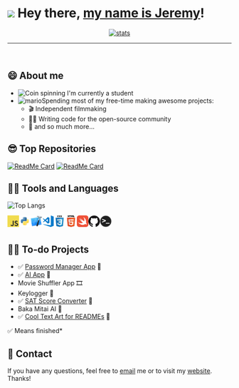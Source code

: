 # <img src="https://media.giphy.com/media/hvRJCLFzcasrR4ia7z/giphy.gif" width="40px"> Hey there, [my name is Jeremy](https://jeremygautama.github.io)!
<p align="center">
  <a href="https://github-readme-stats.vercel.app/api?username=jeremygautama&bg_color=30,e96443,904e95&title_color=fff&text_color=fff">
    <img src="https://github-readme-stats.vercel.app/api?username=jeremygautama&bg_color=30,e96443,904e95&title_color=fff&text_color=fff" width="1000" alt="stats">
  </a>
</p>

---

<br />

<!-- Big Sign INT., CUT TO:
<p align="center">
  <a href="https://raw.githubusercontent.com/jeremygautama/jeremygautama/master/thisisjeremy/thisisjeremy.png">
    <img src="https://raw.githubusercontent.com/jeremygautama/jeremygautama/master/thisisjeremy/thisisjeremy.png" width="900" alt="BigSign">
  </a>
</p>
-->

<!-- About Me origin
<img src="https://github.com/jeremygautama/jeremygautama/blob/master/thisisjeremy/thisisjeremy.png?raw=true" alt="nice" class="center" />
![](https://github.com/jeremygautama/jeremygautama/blob/master/thisisjeremy/thisisjeremy.png?raw=true) 
## 😄 About me 
I'm currently a student spending most of my free-time making awesome projects which varies from independent filmmaking to writing code for the open-source community.
-->

<!-- Github Stats origin
![j's github stats](https://github-readme-stats.vercel.app/api?username=jeremygautama&bg_color=30,e96443,904e95&title_color=fff&text_color=fff)
-->

## 😄 About me 
- <img src="https://github.com/jeremygautama/jeremygautama/blob/master/assets/coin.gif" width="20vw" alt="Coin spinning"/> I'm currently a student 
- <img src="https://github.com/jeremygautama/jeremygautama/blob/master/assets/mario.gif" width="20vw" alt="mario"/>Spending most of my free-time making awesome projects: 
  - 🎬 Independent filmmaking
  - 👨‍💻 Writing code for the open-source community
  - 🌱 and so much more...

<!-- look at the 𝔍𝔢𝔯𝔢𝔪𝔶
![𝔍𝔢𝔯𝔢𝔪𝔶's github stats](https://github-readme-stats.vercel.app/api?username=jeremygautama&show_icons=true&theme=vue)
-->

## 😎 Top Repositories
[![ReadMe Card](https://github-readme-stats.vercel.app/api/pin/?username=jeremygautama&repo=Keepwords)](https://github.com/jeremygautama/Keepwords)
[![ReadMe Card](https://github-readme-stats.vercel.app/api/pin/?username=jeremygautama&repo=Shark-AI)](https://github.com/jeremygautama/Shark-Ai)

## 🔨🙊 Tools and Languages
![Top Langs](https://github-readme-stats.vercel.app/api/top-langs/?username=jeremygautama&layout=compact)

<img align="left" alt="JavaScript" width="26px" src="https://raw.githubusercontent.com/github/explore/80688e429a7d4ef2fca1e82350fe8e3517d3494d/topics/javascript/javascript.png" />
<img align="left" alt="Python" width="26px" src="https://raw.githubusercontent.com/github/explore/80688e429a7d4ef2fca1e82350fe8e3517d3494d/topics/python/python.png" />
<img align="left" alt="Xcode" width="26px" src="https://raw.githubusercontent.com/github/explore/80688e429a7d4ef2fca1e82350fe8e3517d3494d/topics/xcode/xcode.png" />
<img align="left" alt="Visual Studio Code" width="26px" src="https://raw.githubusercontent.com/github/explore/80688e429a7d4ef2fca1e82350fe8e3517d3494d/topics/visual-studio-code/visual-studio-code.png" />
<img align="left" alt="CSS3" width="26px" src="https://raw.githubusercontent.com/github/explore/80688e429a7d4ef2fca1e82350fe8e3517d3494d/topics/css/css.png" />
<img align="left" alt="HTML5" width="26px" src="https://raw.githubusercontent.com/github/explore/80688e429a7d4ef2fca1e82350fe8e3517d3494d/topics/html/html.png" />
<img align="left" alt="Swift" width="26px" src="https://raw.githubusercontent.com/github/explore/80688e429a7d4ef2fca1e82350fe8e3517d3494d/topics/swift/swift.png" />
<img align="left" alt="GitHub" width="26px" src="https://raw.githubusercontent.com/github/explore/78df643247d429f6cc873026c0622819ad797942/topics/github/github.png" />
<img align="left" alt="Terminal" width="26px" src="https://raw.githubusercontent.com/github/explore/80688e429a7d4ef2fca1e82350fe8e3517d3494d/topics/terminal/terminal.png" />

<br />
<br />

## 🤘✅ To-do Projects
- ✅ [Password Manager App](https://github.com/jeremygautama/Keepwords) 🔐
- ✅ [AI App](https://github.com/jeremygautama/Shark-Ai) 🚀
- Movie Shuffler App 🎞
- Keylogger 🔐
- ✅ [SAT Score Converter](https://github.com/jeremygautama/SAT-Raw-Score-Converter) 📝
- Baka Mitai AI 👤
- ✅ [Cool Text Art for READMEs](https://github.com/jeremygautama/Text-Art) 📄

✅ Means finished*

## 🥨 Contact
If you have any questions, feel free to [email](mailto:mail.jeremygautama@gmail.com) me or to visit my [website](https://jeremygautama.github.io). Thanks!


